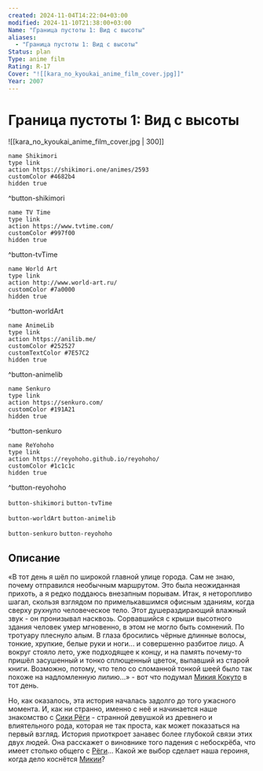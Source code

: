 ```yaml
---
created: 2024-11-04T14:22:04+03:00
modified: 2024-11-10T21:38:00+03:00
Name: "Граница пустоты 1: Вид с высоты"
aliases:
  - "Граница пустоты 1: Вид с высоты"
Status: plan
Type: anime film
Rating: R-17
Cover: "![[kara_no_kyoukai_anime_film_cover.jpg]]"
Year: 2007
---
```


# Граница пустоты 1: Вид с высоты

![[kara_no_kyoukai_anime_film_cover.jpg | 300]]

```button
name Shikimori
type link
action https://shikimori.one/animes/2593
customColor #4682b4
hidden true
```
^button-shikimori

```button
name TV Time
type link
action https://www.tvtime.com/
customColor #997f00
hidden true
```
^button-tvTime

```button
name World Art
type link
action http://www.world-art.ru/
customColor #7a0000
hidden true
```
^button-worldArt

```button
name AnimeLib
type link
action https://anilib.me/
customColor #252527
customTextColor #7E57C2
hidden true
```
^button-animelib

```button
name Senkuro
type link
action https://senkuro.com/
customColor #191A21
hidden true
```
^button-senkuro

```button
name ReYohoho
type link
action https://reyohoho.github.io/reyohoho/
customColor #1c1c1c
hidden true
```
^button-reyohoho

`button-shikimori` `button-tvTime`

`button-worldArt` `button-animelib`

`button-senkuro` `button-reyohoho`

## Описание

«В тот день я шёл по широкой главной улице города. Сам не знаю, почему отправился необычным маршрутом. Это была неожиданная прихоть, а я редко поддаюсь внезапным порывам. Итак, я неторопливо шагал, скользя взглядом по примелькавшимся офисным зданиям, когда сверху рухнуло человеческое тело. Этот душераздирающий влажный звук - он пронизывал насквозь. Сорвавшийся с крыши высотного здания человек умер мгновенно, в этом не могло быть сомнений. По тротуару плеснуло алым. В глаза бросились чёрные длинные волосы, тонкие, хрупкие, белые руки и ноги... и совершенно разбитое лицо. А вокруг стояло лето, уже подходящее к концу, и на память почему-то пришёл засушенный и тонко сплющенный цветок, выпавший из старой книги. Возможно, потому, что тело со сломанной тонкой шеей было так похоже на надломленную лилию...» - вот что подумал [Микия Кокуто](https://shikimori.one/characters/5267-mikiya-kokutou) в тот день.

Но, как оказалось, эта история началась задолго до того ужасного момента. И, как ни странно, именно с неё и начинается наше знакомство с [Сики Рёги](https://shikimori.one/characters/3105-shiki-ryougi) - странной девушкой из древнего и влиятельного рода, которая не так проста, как может показаться на первый взгляд. История приоткроет занавес более глубокой связи этих двух людей. Она расскажет о виновнике того падения с небоскрёба, что имеет столько общего с [Рёги](https://shikimori.one/characters/3105-shiki-ryougi)... Какой же выбор сделает наша героиня, когда дело коснётся [Микии](https://shikimori.one/characters/5267-mikiya-kokutou)?
